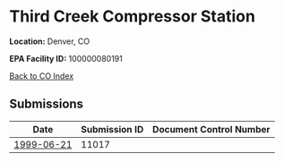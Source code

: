 # Third Creek Compressor Station

**Location:** Denver, CO

**EPA Facility ID:** 100000080191

[Back to CO Index](../../index.md)

## Submissions

| Date | Submission ID | Document Control Number |
|------|--------------|-------------------------|
| [1999-06-21](submissions/11017.md) | 11017 |  |
